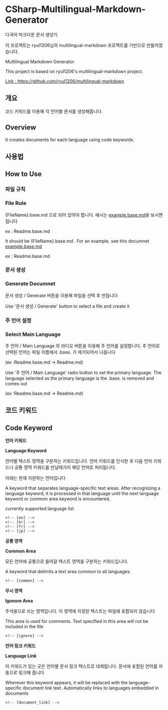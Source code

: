 # CSharp-Multilingual-Markdown-Generator

<!--[document_link]-->
<!--[kr]-->
다국어 마크다운 문서 생성기

이 프로젝트는 ryul1206님의 multilingual-markdown 프로젝트를 기반으로 만들어졌습니다.
<!--[en]-->
Multilingual Markdown Generator

This project is based on ryul1206's multilingual-markdown project.
<!--[common]-->

[Link : https://github.com/ryul1206/multilingual-markdown ](https://github.com/ryul1206/multilingual-markdown)

<!--[kr]-->
## 개요
코드 키워드를 이용해 각 언어별 문서를 생성해줍니다.
<!--[en]-->
## Overview
It creates documents for each language using code keywords.

<!--[kr]-->
## 사용법
<!--[en]-->
## How to Use
<!--[kr]-->
### 파일 규칙
<!--[en]-->
### File Rule
<!--[kr]-->
{FileName}.base.md 으로 되어 있어야 합니다. 예시는 [example.base.md](example/example.base.md)을 보시면 됩니다

ex : Readme.base.md
<!--[en]-->
It should be {FileName}.base.md . For an example, see this documnet [example.base.md](example/example.base.md)

ex : Readme.base.md

<!--[kr]-->
### 문서 생성
<!--[en]-->
### Generate Documnet
<!--[kr]-->
문서 생성 / Generate 버튼을 이용해 파일을 선택 후 만듭니다
<!--[en]-->
Use '문서 생성 / Generate' button to select a file and create it

<!--[kr]-->
### 주 언어 설정
<!--[en]-->
### Select Main Language
<!--[kr]-->
주 언어 / Main Language 의 라디오 버튼을 이용해 주 언어를 설정합니다.
주 언어로 선택된 언어는 파일 이름에서 .base. 가 제거되어서 나옵니다

(ex :Readme.base.md -> Readme.md)
<!--[en]-->
Use '주 언어 / Main Language' radio button to set the primary language.
The language selected as the primary language is the .base. is removed and comes out

(ex :Readme.base.md -> Readme.md)


<!--[kr]-->
## 코드 키워드
<!--[en]-->
## Code Keyword
<!--[kr]-->
**언어 키워드**

<!--[en]-->
**Language Keyword**

<!--[kr]-->
언어별 텍스트 영역을 구분하는 키워드입니다.
언어 키워드를 인식한 후 다음 언어 키워드나 공통 영역 키워드를 만날때가지 해당 언어로 처리됩니다.

아래는 현재 지원하는 언어입니다
<!--[en]-->
A keyword that separates language-specific text areas.
After recognizing a language keyword, it is processed in that language until the next language keyword or common area keyword is encountered.

currently supported language list
<!--[common]-->
```
<!-- [en] -->        
<!-- [kr] -->
<!-- [fr] -->
<!-- [jp] -->
```

<!--[kr]-->
**공통 영역**

<!--[en]-->
**Common Area**

<!--[kr]-->
모든 언어에 공통으로 들어갈 텍스트 영역을 구분하는 키워드입니다.
<!--[en]-->
A keyword that delimits a text area common to all languages.

<!-- [common] -->
```
<!-- [common] -->   
```


<!--[kr]-->
**무시 영역**

<!--[en]-->
**Igonore Area**

<!--[kr]-->
주석용으로 쓰는 영역입니다. 이 영역에 지정된 텍스트는 파일에 포함되지 않습니다
<!--[en]-->
This area is used for comments. Text specified in this area will not be included in the file

<!-- [common] -->
```
<!-- [ignore] -->   
```


<!--[kr]-->
**언어 링크 키워드**

<!--[en]-->
**Language Link**


<!--[kr]-->
이 키워드가 있는 곳은 언어별 문서 링크 텍스트로 대체됩니다. 문서에 포함된 언어를 자동으로 링크해 줍니다
<!--[en]-->
Wherever this keyword appears, it will be replaced with the language-specific document link text. 
Automatically links to languages embedded in documents

<!-- [common] -->
```
<!-- [document_link] -->   
```









